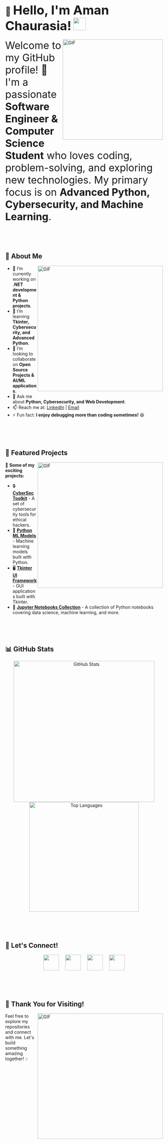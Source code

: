 # 👋 <span title="Keep coding, keep growing!" style="font-size: 40px;">Hello, I'm Aman Chaurasia!</span> <img src="https://media.giphy.com/media/hvRJCLFzcasrR4ia7z/giphy.gif" width="40">

<img align="right" alt="GIF" src="https://media.giphy.com/media/13HgwGsXF0aiGY/giphy.gif" width="320" style="margin-bottom: 20px;"/>

<span style="font-size: 32px;">Welcome to my GitHub profile! 🚀 I'm a passionate **Software Engineer & Computer Science Student** who loves coding, problem-solving, and exploring new technologies. My primary focus is on **Advanced Python, Cybersecurity, and Machine Learning**.</span>

<br><br><br>

## 🌟 About Me

<img align="right" alt="GIF" src="https://media.giphy.com/media/qgQUggAC3Pfv687qPC/giphy.gif" width="400" style="margin-bottom: 20px;"/>

- 🔭 I’m currently working on **.NET development & Python projects**.
- 🌱 I’m learning **Tkinter, Cybersecurity, and Advanced Python**.
- 👯 I’m looking to collaborate on **Open Source Projects & AI/ML applications**.
- 💬 Ask me about **Python, Cybersecurity, and Web Development**.
- 📫 Reach me at: [LinkedIn](https://www.linkedin.com/in/amanchaurasia) | [Email](mailto:your.email@example.com)
- ⚡ Fun fact: **I enjoy debugging more than coding sometimes!** 😆

<br><br><br>

## 📂 Featured Projects

<img align="right" alt="GIF" src="https://media.giphy.com/media/L1R1tvI9svkIWwpVYr/giphy.gif" width="400" style="margin-bottom: 20px;"/>

🚀 **Some of my exciting projects:**

- 🔒 [**CyberSec Toolkit**](https://github.com/AmanChaurasia/CyberSecToolkit) - A set of cybersecurity tools for ethical hackers.
- 🤖 [**Python ML Models**](https://github.com/AmanChaurasia/Python-ML-Models) - Machine learning models built with Python.
- 🖥️ [**Tkinter UI Framework**](https://github.com/AmanChaurasia/Tkinter-UI) - GUI applications built with Tkinter.
- 📓 [**Jupyter Notebooks Collection**](https://github.com/AmanChaurasia/Jupyter-Notebooks) - A collection of Python notebooks covering data science, machine learning, and more.

<br><br><br>

## 📊 GitHub Stats

<p align="center">
  <img src="https://github-readme-stats.vercel.app/api?username=AmanChaurasia&show_icons=true&theme=radical" alt="GitHub Stats" width="450"/>
  <img src="https://github-readme-stats.vercel.app/api/top-langs/?username=AmanChaurasia&layout=compact&theme=radical" alt="Top Languages" width="350"/>
</p>

<br><br><br>

## 🤝 Let's Connect!

<p align="center" style="display: flex; justify-content: center; gap: 20px;">
  <a href="https://twitter.com/your_twitter_handle" target="_blank"><img src="https://img.icons8.com/plasticine/100/000000/twitter.png" width="50" /></a>
  <a href="https://www.instagram.com/your_instagram_handle/" target="_blank"><img src="https://img.icons8.com/plasticine/100/000000/instagram-new.png" width="50" /></a>
  <a href="https://www.linkedin.com/in/amanchaurasia" target="_blank"><img src="https://img.icons8.com/plasticine/100/000000/linkedin.png" width="50" /></a>
  <a href="mailto:amanchaurasia687@gmail.com" target="_blank"><img src="https://img.icons8.com/plasticine/100/000000/gmail.png" width="50" /></a>
</p>

<br><br><br>

## 🎉 Thank You for Visiting!

<img align="right" alt="GIF" src="https://media.giphy.com/media/jpVnC65DmYeyRL4LHS/giphy.gif" width="400" style="margin-bottom: 20px;"/>

Feel free to explore my repositories and connect with me. Let's build something amazing together! 💡
